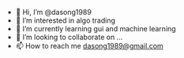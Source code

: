 - 👋 Hi, I’m @dasong1989
- 👀 I’m interested in algo trading
- 🌱 I’m currently learning gui and machine learning
- 💞️ I’m looking to collaborate on ...
- 📫 How to reach me dasong1989@gmail.com

<!---
dasong1989/dasong1989 is a ✨ special ✨ repository because its `README.md` (this file) appears on your GitHub profile.
You can click the Preview link to take a look at your changes.
--->
